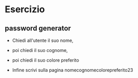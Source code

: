 # Esercizio

## password generator

- Chiedi all'utente il suo nome,

- poi chiedi il suo cognome,

- poi chiedi il suo colore preferito

- Infine scrivi sulla pagina nomecognomecolorepreferito23
